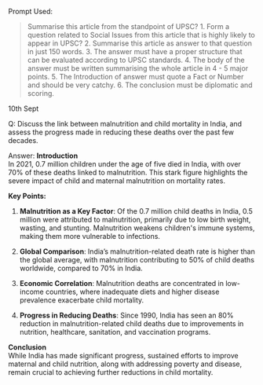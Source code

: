 
Prompt Used:
>Summarise this article from the standpoint of UPSC? 1. Form a question related to Social Issues from this article that is highly likely to appear in UPSC? 2. Summarise this article as answer to that question in just 150 words. 3. The answer must have a proper structure that can be evaluated according to UPSC standards. 4. The body of the answer must be written summarising the whole article in 4 - 5 major points. 5. The Introduction of answer must quote a Fact or Number and should be very catchy. 6. The conclusion must be diplomatic and scoring.


10th Sept

Q: Discuss the link between malnutrition and child mortality in India, and assess the progress made in reducing these deaths over the past few decades.

Answer:
**Introduction**  
In 2021, 0.7 million children under the age of five died in India, with over 70% of these deaths linked to malnutrition. This stark figure highlights the severe impact of child and maternal malnutrition on mortality rates.

**Key Points:**

1. **Malnutrition as a Key Factor**: Of the 0.7 million child deaths in India, 0.5 million were attributed to malnutrition, primarily due to low birth weight, wasting, and stunting. Malnutrition weakens children's immune systems, making them more vulnerable to infections.
    
2. **Global Comparison**: India’s malnutrition-related death rate is higher than the global average, with malnutrition contributing to 50% of child deaths worldwide, compared to 70% in India.
    
3. **Economic Correlation**: Malnutrition deaths are concentrated in low-income countries, where inadequate diets and higher disease prevalence exacerbate child mortality.
    
4. **Progress in Reducing Deaths**: Since 1990, India has seen an 80% reduction in malnutrition-related child deaths due to improvements in nutrition, healthcare, sanitation, and vaccination programs.
    

**Conclusion**  
While India has made significant progress, sustained efforts to improve maternal and child nutrition, along with addressing poverty and disease, remain crucial to achieving further reductions in child mortality.
